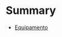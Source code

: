 # Summary

- [Equipamento](./equipamento.md)
<!-- - [Filas](./filas.md) -->
<!-- - [Software](software/README.md -->
<!--   - [AlphaFold](software/alphafold.md) -->
<!--   - [Gromacs](software/gromacs.md) -->
<!--   - [Cellprofiler](software/cellprofiler.md) -->
<!-- - [Singularity](./singularity.md) -->

